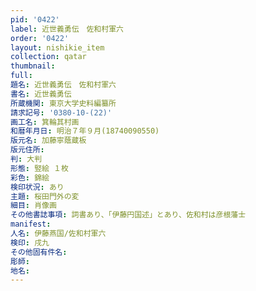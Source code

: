 ```yaml
---
pid: '0422'
label: 近世義勇伝　佐和村軍六
order: '0422'
layout: nishikie_item
collection: qatar
thumbnail: 
full: 
題名: 近世義勇伝　佐和村軍六
書名: 近世義勇伝
所蔵機関: 東京大学史料編纂所
請求記号: '0380-10-(22)'
画工名: 箕輪其村画
和暦年月日: 明治７年９月(18740090550)
版元名: 加藤寧蔭蔵板
版元住所: 
判: 大判
形態: 竪絵 １枚
彩色: 錦絵
検印状況: あり
主題: 桜田門外の変
細目: 肖像画
その他書誌事項: 詞書あり、「伊藤円国述」とあり、佐和村は彦根藩士
manifest: 
人名: 伊藤燕国/佐和村軍六
検印: 戌九
その他固有件名: 
彫師: 
地名: 
---
```

